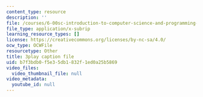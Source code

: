 ```yaml
---
content_type: resource
description: ''
file: /courses/6-00sc-introduction-to-computer-science-and-programming-spring-2011/b7f3bdb0f5e35db1832f1ed0a25b5869_7BpomdjZ_Os.vtt
file_type: application/x-subrip
learning_resource_types: []
license: https://creativecommons.org/licenses/by-nc-sa/4.0/
ocw_type: OCWFile
resourcetype: Other
title: 3play caption file
uid: b7f3bdb0-f5e3-5db1-832f-1ed0a25b5869
video_files:
  video_thumbnail_file: null
video_metadata:
  youtube_id: null
---
```

